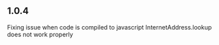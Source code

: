 ## 1.0.4

Fixing issue when code is compiled to javascript InternetAddress.lookup does not work properly